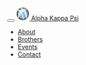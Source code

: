 <nav class="navbar navbar-toggleable-md navbar-light bg-faded fixed-top">
  <div class="container nav-container">
    <button class="navbar-toggler navbar-toggler-right" type="button" data-toggle="collapse" data-target="#navbarSupportedContent" aria-controls="navbarSupportedContent" aria-expanded="false" aria-label="Toggle navigation">
      <span class="navbar-toggler-icon"></span>
    </button>
    <a class="navbar-brand" href="../">
      <img src="../_assets/svg/logo.svg" width="30" height="30" class="d-inline-block align-top" alt="">
      Alpha Kappa Psi
    </a>
    <div class="collapse navbar-collapse justify-content-end" id="navbarSupportedContent">
      <ul class="navbar-nav">
        <li class="nav-item">
          <a class="nav-link" href="./about/">About</span></a>
        </li>
        <li class="nav-item">
          <a class="nav-link" href="/brothers">Brothers</a>
        </li>
        <li class="nav-item">
          <a class="nav-link" href="/events">Events</a>
        </li>
        <li class="nav-item">
          <a class="nav-link" href="/contact">Contact</a>
        </li>
      </ul>
    </div>
  </div>
</nav>
